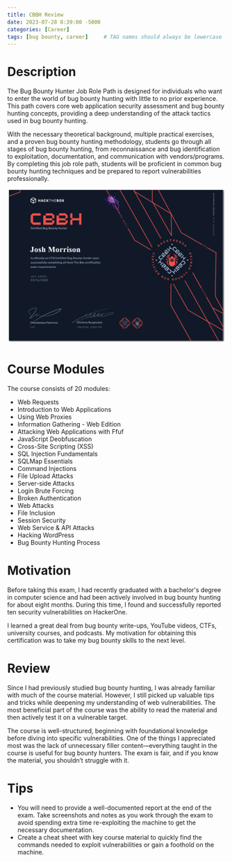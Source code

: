 ```yaml
---
title: CBBH Review
date: 2023-07-28 8:39:00 -5000
categories: [Career]
tags: [bug bounty, career]     # TAG names should always be lowercase
---
```



# Description  
The Bug Bounty Hunter Job Role Path is designed for individuals who want to enter the world of bug bounty hunting with little to no prior experience. This path covers core web application security assessment and bug bounty hunting concepts, providing a deep understanding of the attack tactics used in bug bounty hunting.  

With the necessary theoretical background, multiple practical exercises, and a proven bug bounty hunting methodology, students go through all stages of bug bounty hunting, from reconnaissance and bug identification to exploitation, documentation, and communication with vendors/programs. By completing this job role path, students will be proficient in common bug bounty hunting techniques and be prepared to report vulnerabilities professionally.  

![CBBH](/assets/CBBH.png)  


# Course Modules  
The course consists of 20 modules:  
- Web Requests  
- Introduction to Web Applications  
- Using Web Proxies  
- Information Gathering - Web Edition  
- Attacking Web Applications with Ffuf  
- JavaScript Deobfuscation  
- Cross-Site Scripting (XSS)  
- SQL Injection Fundamentals  
- SQLMap Essentials  
- Command Injections  
- File Upload Attacks  
- Server-side Attacks  
- Login Brute Forcing  
- Broken Authentication  
- Web Attacks  
- File Inclusion  
- Session Security  
- Web Service & API Attacks  
- Hacking WordPress  
- Bug Bounty Hunting Process  

# Motivation  
Before taking this exam, I had recently graduated with a bachelor's degree in computer science and had been actively involved in bug bounty hunting for about eight months. During this time, I found and successfully reported ten security vulnerabilities on HackerOne.  

I learned a great deal from bug bounty write-ups, YouTube videos, CTFs, university courses, and podcasts. My motivation for obtaining this certification was to take my bug bounty skills to the next level.  

# Review  
Since I had previously studied bug bounty hunting, I was already familiar with much of the course material. However, I still picked up valuable tips and tricks while deepening my understanding of web vulnerabilities. The most beneficial part of the course was the ability to read the material and then actively test it on a vulnerable target.  

The course is well-structured, beginning with foundational knowledge before diving into specific vulnerabilities. One of the things I appreciated most was the lack of unnecessary filler content—everything taught in the course is useful for bug bounty hunters. The exam is fair, and if you know the material, you shouldn’t struggle with it.  

# Tips  
- You will need to provide a well-documented report at the end of the exam. Take screenshots and notes as you work through the exam to avoid spending extra time re-exploiting the machine to get the necessary documentation.  
- Create a cheat sheet with key course material to quickly find the commands needed to exploit vulnerabilities or gain a foothold on the machine.  
